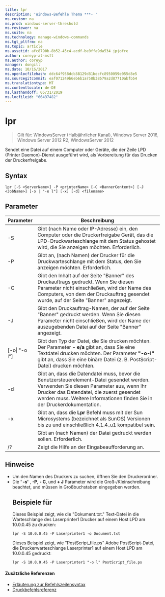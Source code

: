 ```yaml
---
title: lpr
description: 'Windows-Befehle Thema ***- '
ms.custom: na
ms.prod: windows-server-threshold
ms.reviewer: na
ms.suite: na
ms.technology: manage-windows-commands
ms.tgt_pltfrm: na
ms.topic: article
ms.assetid: afc8790b-8b52-45c4-acdf-be0ffa9da534 jpjofre
author: coreyp-at-msft
ms.author: coreyp
manager: dongill
ms.date: 10/16/2017
ms.openlocfilehash: ddc64f958dcb38129d81becfc8950059e055d8e5
ms.sourcegitcommit: eaf071249b6eb6b1a758b38579a2d87710abfb54
ms.translationtype: MT
ms.contentlocale: de-DE
ms.lasthandoff: 05/31/2019
ms.locfileid: "66437482"
---
```

# <a name="lpr"></a>lpr

>Gilt für: WindowsServer (Halbjährlicher Kanal), Windows Server 2016, Windows Server 2012 R2, WindowsServer 2012

Sendet eine Datei auf einem Computer oder Geräte, die der Zeile LPD (Printer Daemon)-Dienst ausgeführt wird, als Vorbereitung für das Drucken der Druckerfreigabe.  

## <a name="syntax"></a>Syntax  
```  
lpr [-S <ServerName>] -P <printerName> [-C <BannerContent>] [-J <JobName>] [-o | "-o l"] [-x] [-d] <filename>  
```  
## <a name="parameters"></a>Parameter  

|     Parameter      |                                                                                                           Beschreibung                                                                                                           |
|--------------------|---------------------------------------------------------------------------------------------------------------------------------------------------------------------------------------------------------------------------------|
|  -S <ServerName>   |                                    Gibt (nach Name oder IP-Adresse) ein, den Computer oder die Druckerfreigabe Gerät, das die LPD-Druckwarteschlange mit dem Status gehostet wird, die Sie anzeigen möchten. Erforderlich.                                    |
|  -P <printerName>  |                                                              Gibt an, (nach Namen) der Drucker für die Druckwarteschlange mit dem Status, den Sie anzeigen möchten. Erforderlich.                                                              |
| -C <BannerContent> |                Gibt den Inhalt auf der Seite "Banner" des Druckauftrags gedruckt. Wenn Sie diesen Parameter nicht einschließen, wird der Name des Computers, von dem der Druckauftrag gesendet wurde, auf der Seite "Banner" angezeigt.                 |
|    -J <JobName>    |                           Gibt den Druckauftrag-Namen, der auf der Seite "Banner" gedruckt werden. Wenn Sie diesen Parameter nicht einschließen, wird der Name der auszugebenden Datei auf der Seite "Banner" angezeigt.                            |
| [-o&#124; "-o l"]  | Gibt den Typ der Datei, die Sie drucken möchten. Der Parameter **- e/a** gibt an, dass Sie eine Textdatei drucken möchten. Der Parameter **"-o-l"** gibt an, dass Sie eine binäre Datei (z. B. PostScript-Datei) drucken möchten. |
|         -d         |              Gibt an, dass die Datendatei muss, bevor die Benutzersteuerelement-Datei gesendet werden. Verwenden Sie diesen Parameter aus, wenn Ihr Drucker das Datendatei, die zuerst gesendet werden muss. Weitere Informationen finden Sie in der Druckerdokumentation.               |
|         -x         |                               Gibt an, dass die **Lpr** Befehl muss mit der Sun Microsystems (bezeichnet als SunOS) Versionen bis zu und einschließlich 4.1.4_u1 kompatibel sein.                                |
|     <FileName>     |                                                                                      Gibt an (nach Namen) der Datei gedruckt werden sollen. Erforderlich.                                                                                      |
|         /?         |                                                                                              Zeigt die Hilfe an der Eingabeaufforderung an.                                                                                               |

## <a name="remarks"></a>Hinweise  
- Um den Namen des Druckers zu suchen, öffnen Sie den Druckerordner.  
- Die **' -s'** , **-P**, **- C**, und **+ J** Parameter wird die Groß-/Kleinschreibung beachtet, und müssen in Großbuchstaben eingegeben werden.  
  ## <a name="BKMK_examples"></a>Beispiele für  
  Dieses Beispiel zeigt, wie die "Dokument.txt." Text-Datei in die Warteschlange des Laserprinter1 Drucker auf einem Host LPD am 10.0.0.45 zu drucken:  
  ```  
  lpr -S 10.0.0.45 -P Laserprinter1 -o Document.txt  
  ```  
  Dieses Beispiel zeigt, wie "PostScript_file.ps" Adobe PostScript-Datei, die Druckerwarteschlange Laserprinter1 auf einem Host LPD am 10.0.0.45 gedruckt:  
  ```  
  lpr -S 10.0.0.45 -P Laserprinter1 "-o l" PostScript_file.ps  
  ```  

#### <a name="additional-references"></a>Zusätzliche Referenzen  
-   [Erläuterung zur Befehlszeilensyntax](command-line-syntax-key.md)  
-   [Druckbefehlsreferenz](print-command-reference.md)  
